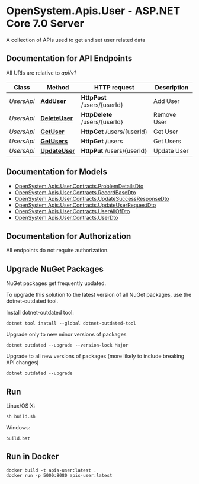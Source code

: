 # OpenSystem.Apis.User - ASP.NET Core 7.0 Server

A collection of APIs used to get and set user related data 

<a name="documentation-for-api-endpoints"></a>
## Documentation for API Endpoints

All URIs are relative to *api/v1*

Class | Method | HTTP request | Description
------------ | ------------- | ------------- | -------------
*UsersApi* | [**AddUser**](Documentation/UsersApi.md#adduser) | **HttpPost** /users/{userId} | Add User
*UsersApi* | [**DeleteUser**](Documentation/UsersApi.md#deleteuser) | **HttpDelete** /users/{userId} | Remove User
*UsersApi* | [**GetUser**](Documentation/UsersApi.md#getuser) | **HttpGet** /users/{userId} | Get User
*UsersApi* | [**GetUsers**](Documentation/UsersApi.md#getusers) | **HttpGet** /users | Get Users
*UsersApi* | [**UpdateUser**](Documentation/UsersApi.md#updateuser) | **HttpPut** /users/{userId} | Update User


<a name="documentation-for-models"></a>
## Documentation for Models

 - [OpenSystem.Apis.User.Contracts.ProblemDetailsDto](Documentation/ProblemDetailsDto.md)
 - [OpenSystem.Apis.User.Contracts.RecordBaseDto](Documentation/RecordBaseDto.md)
 - [OpenSystem.Apis.User.Contracts.UpdateSuccessResponseDto](Documentation/UpdateSuccessResponseDto.md)
 - [OpenSystem.Apis.User.Contracts.UpdateUserRequestDto](Documentation/UpdateUserRequestDto.md)
 - [OpenSystem.Apis.User.Contracts.UserAllOfDto](Documentation/UserAllOfDto.md)
 - [OpenSystem.Apis.User.Contracts.UserDto](Documentation/UserDto.md)


<a name="documentation-for-authorization"></a>
## Documentation for Authorization

All endpoints do not require authorization.


## Upgrade NuGet Packages

NuGet packages get frequently updated.

To upgrade this solution to the latest version of all NuGet packages, use the dotnet-outdated tool.


Install dotnet-outdated tool:

```
dotnet tool install --global dotnet-outdated-tool
```

Upgrade only to new minor versions of packages

```
dotnet outdated --upgrade --version-lock Major
```

Upgrade to all new versions of packages (more likely to include breaking API changes)

```
dotnet outdated --upgrade
```


## Run

Linux/OS X:

```
sh build.sh
```

Windows:

```
build.bat
```
## Run in Docker

```
docker build -t apis-user:latest .
docker run -p 5000:8080 apis-user:latest
```
